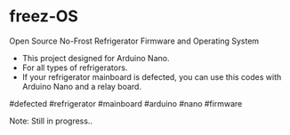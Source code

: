 # freez-OS
Open Source No-Frost Refrigerator Firmware and Operating System

- This project designed for Arduino Nano. 
- For all types of refrigerators. 
- If your refrigerator mainboard is defected, you can use this codes with Arduino Nano and a relay board.

#defected #refrigerator #mainboard #arduino #nano #firmware

Note: Still in progress..


